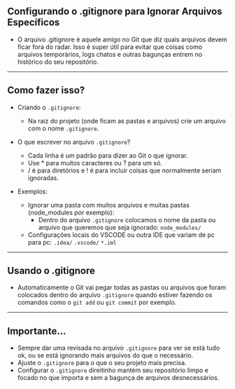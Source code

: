 ## Configurando o .gitignore para Ignorar Arquivos Específicos

- O arquivo .gitignore é aquele amigo no Git que diz quais arquivos devem ficar fora do radar. Isso é super útil para evitar que coisas como arquivos temporários, logs chatos e outras bagunças entrem no histórico do seu repositório.
---

## Como fazer isso?
  - Criando o `.gitignore`:
    - Na raiz do projeto (onde ficam as pastas e arquivos) crie um arquivo com o nome `.gitignore`.
  
  - O que escrever no arquivo `.gitignore`?
    - Cada linha é um padrão para dizer ao Git o que ignorar.
    - Use * para muitos caracteres ou ? para um só.
    - / é para diretórios e ! é para incluir coisas que normalmente seriam ignoradas.
  
  - Exemplos:
    - Ignorar uma pasta com muitos arquivos e muitas pastas (node_modules por exemplo):
      - Dentro do arquivo `.gitignore` colocamos o nome da pasta ou arquivo que queremos que seja ignorado:
        `node_modules/`
    - Configurações locais do VSCODE ou outra IDE que variam de pc para pc:
      `.idea/`
      `.vscode/`
      `*.iml`
---

## Usando o .gitignore
  - Automaticamente o Git vai pegar todas as pastas ou arquivos que foram colocados dentro do arquivo `.gitignore` quando estiver fazendo os comandos como o `git add` ou `git commit` por exemplo.
---

## Importante...
  - Sempre dar uma revisada no arquivo `.gitignore` para ver se está tudo ok, ou se está ignorando mais arquivos do que o necessário.
  - Ajuste o `.gitignore` para o que o seu projeto mais precisa.
  - Configurar o `.gitignore` direitinho mantém seu repositório limpo e focado no que importa e sem a bagunça de arquivos desnecessários.